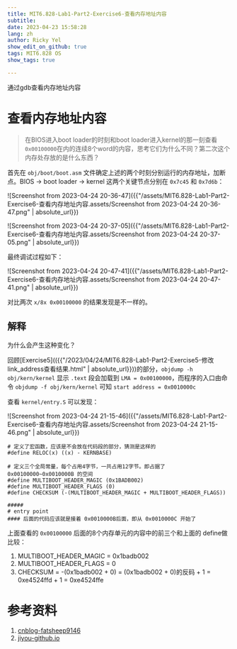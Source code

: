 ```yaml
---
title: MIT6.828-Lab1-Part2-Exercise6-查看内存地址内容
subtitle: 
date: 2023-04-23 15:58:28
lang: zh
author: Ricky Yel
show_edit_on_github: true
tags: MIT6.828 OS
show_tags: true

---
```

通过gdb查看内存地址内容
<!--more-->

# 查看内存地址内容

>  在BIOS进入boot loader的时刻和boot loader进入kernel的那一刻查看 `0x00100000`在内的连续8个word的内容，思考它们为什么不同？第二次这个内存处存放的是什么东西？

首先在 `obj/boot/boot.asm` 文件确定上述的两个时刻分别运行的内存地址，加断点。BIOS -> boot loader -> kernel 这两个关键节点分别在 `0x7c45` 和 `0x7d6b`：

![Screenshot from 2023-04-24 20-36-47]({{"/assets/MIT6.828-Lab1-Part2-Exercise6-查看内存地址内容.assets/Screenshot from 2023-04-24 20-36-47.png" | absolute_url}})

![Screenshot from 2023-04-24 20-37-05]({{"/assets/MIT6.828-Lab1-Part2-Exercise6-查看内存地址内容.assets/Screenshot from 2023-04-24 20-37-05.png" | absolute_url}})

最终调试过程如下：

![Screenshot from 2023-04-24 20-47-41]({{"/assets/MIT6.828-Lab1-Part2-Exercise6-查看内存地址内容.assets/Screenshot from 2023-04-24 20-47-41.png" | absolute_url}})

对比两次 `x/8x 0x00100000` 的结果发现是不一样的。

## 解释

为什么会产生这种变化？

回顾[Exercise5](({{"/2023/04/24/MIT6.828-Lab1-Part2-Exercise5-修改link_address查看结果.html" | absolute_url}}))的部分，`objdump -h obj/kern/kernel` 显示 `.text` 段会加载到 `LMA = 0x00100000`，而程序的入口由命令 `objdump -f obj/kern/kernel` 可知 `start address = 0x0010000c`

查看 `kernel/entry.S` 可以发现：

![Screenshot from 2023-04-24 21-15-46]({{"/assets/MIT6.828-Lab1-Part2-Exercise6-查看内存地址内容.assets/Screenshot from 2023-04-24 21-15-46.png" | absolute_url}})

```assembly
# 定义了宏函数，应该是不会放在代码段的部分，猜测是这样的
#define RELOC(x) ((x) - KERNBASE)

# 定义三个全局常量，每个占用4字节，一共占用12字节。即占据了 0x00100000~0x0010000B 的空间
#define MULTIBOOT_HEADER_MAGIC (0x1BADB002)
#define MULTIBOOT_HEADER_FLAGS (0)
#define CHECKSUM (-(MULTIBOOT_HEADER_MAGIC + MULTIBOOT_HEADER_FLAGS))

#####
# entry point
#### 后面的代码应该就是接着 0x0010000B后面，即从 0x0010000C 开始了
```

上面查看的 `0x00100000` 后面的8个内存单元的内容中的前三个和上面的 define做比较：

1. MULTIBOOT_HEADER_MAGIC = 0x1badb002
2. MULTIBOOT_HEADER_FLAGS = 0
3. CHECKSUM = -(0x1badb002 + 0) = (0x1badb002 + 0)的反码 + 1 = 0xe4524ffd + 1 = 0xe4524ffe

# 参考资料

1. [cnblog-fatsheep9146](https://www.cnblogs.com/fatsheep9146/p/5216681.html)
2. [jiyou-github.io](https://jiyou.github.io/blog/2018/04/15/mit.6.828/jos-lab1/)